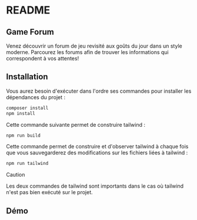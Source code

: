 
# README

## Game Forum

Venez découvrir un forum de jeu revisité aux goûts du jour dans un style moderne. Parcourez les forums afin de trouver les informations qui correspondent à vos attentes!


## Installation

Vous aurez besoin d'exécuter dans l'ordre ses commandes pour installer les dépendances du projet  :

```bash
composer install
npm install
```

Cette commande suivante permet de construire tailwind :

```bash
npm run build
```

Cette commande permet de construire et d'observer tailwind à chaque fois que vous sauvegarderez des modifications sur les fichiers liées à tailwind :

```bash
npm run tailwind 
```

> [!CAUTION]
> Les deux commandes de tailwind sont importants dans le cas où tailwind n'est pas bien exécuté sur le projet.


## Démo



